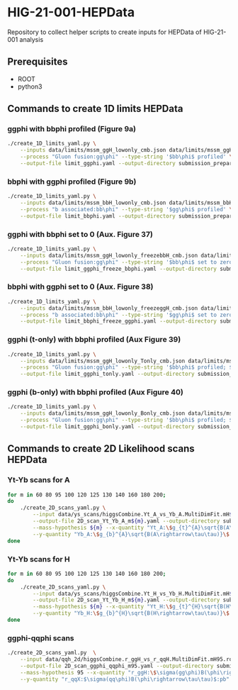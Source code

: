 # HIG-21-001-HEPData
Repository to collect helper scripts to create inputs for HEPData of HIG-21-001 analysis

## Prerequisites

* ROOT
* python3

## Commands to create 1D limits HEPData


### ggphi with bbphi profiled (Figure 9a)

```bash
./create_1D_limits_yaml.py \
    --inputs data/limits/mssm_ggH_lowonly_cmb.json data/limits/mssm_ggH_highonly_cmb.json \
    --process "Gluon fusion:gg\phi" --type-string '$bb\phi$ profiled' \
    --output-file limit_ggphi.yaml --output-directory submission_preparation
```

### bbphi with ggphi profiled (Figure 9b)

```bash
./create_1D_limits_yaml.py \
    --inputs data/limits/mssm_bbH_lowonly_cmb.json data/limits/mssm_bbH_highonly_cmb.json \
    --process "b associated:bb\phi" --type-string '$gg\phi$ profiled' \
    --output-file limit_bbphi.yaml --output-directory submission_preparation
```

### ggphi with bbphi set to 0 (Aux. Figure 37)

```bash
./create_1D_limits_yaml.py \
    --inputs data/limits/mssm_ggH_lowonly_freezebbH_cmb.json data/limits/mssm_ggH_highonly_freezebbH_cmb.json \
    --process "Gluon fusion:gg\phi" --type-string '$bb\phi$ set to zero' \
    --output-file limit_ggphi_freeze_bbphi.yaml --output-directory submission_preparation
```

### bbphi with ggphi set to 0 (Aux. Figure 38)

```bash
./create_1D_limits_yaml.py \
    --inputs data/limits/mssm_bbH_lowonly_freezeggH_cmb.json data/limits/mssm_bbH_highonly_freezeggH_cmb.json \
    --process "b associated:bb\phi" --type-string '$gg\phi$ set to zero' \
    --output-file limit_bbphi_freeze_ggphi.yaml --output-directory submission_preparation
```

### ggphi (t-only) with bbphi profiled (Aux Figure 39)

```bash
./create_1D_limits_yaml.py \
    --inputs data/limits/mssm_ggH_lowonly_Tonly_cmb.json data/limits/mssm_ggH_highonly_Tonly_cmb.json \
    --process "Gluon fusion:gg\phi" --type-string '$bb\phi$ profiled; $gg\phi$ with t quark only' \
    --output-file limit_ggphi_tonly.yaml --output-directory submission_preparation
```

### ggphi (b-only) with bbphi profiled (Aux Figure 40)

```bash
./create_1D_limits_yaml.py \
    --inputs data/limits/mssm_ggH_lowonly_Bonly_cmb.json data/limits/mssm_ggH_highonly_Bonly_cmb.json \
    --process "Gluon fusion:gg\phi" --type-string '$bb\phi$ profiled; $gg\phi$ with b quark only' \
    --output-file limit_ggphi_bonly.yaml --output-directory submission_preparation
```

## Commands to create 2D Likelihood scans HEPData

### Yt-Yb scans for A
```bash
for m in 60 80 95 100 120 125 130 140 160 180 200;
do
    ./create_2D_scans_yaml.py \
        --input data/ys_scans/higgsCombine.Yt_A_vs_Yb_A.MultiDimFit.mH${m}.root \
        --output-file 2D_scan_Yt_Yb_A_m${m}.yaml --output-directory submission_preparation \
        --mass-hypothesis ${m} --x-quantity "Yt_A:\$g_{t}^{A}\sqrt{B(A\rightarrow\tau\tau)}\$:" \
        --y-quantity "Yb_A:\$g_{b}^{A}\sqrt{B(A\rightarrow\tau\tau)}\$:" --upper-value 1000
done
```

### Yt-Yb scans for H
```bash
for m in 60 80 95 100 120 125 130 140 160 180 200;
do
    ./create_2D_scans_yaml.py \
        --input data/ys_scans/higgsCombine.Yt_H_vs_Yb_H.MultiDimFit.mH${m}.root \
        --output-file 2D_scan_Yt_Yb_H_m${m}.yaml --output-directory submission_preparation \
        --mass-hypothesis ${m} --x-quantity "Yt_H:\$g_{t}^{H}\sqrt{B(H\rightarrow\tau\tau)}\$:" \
        --y-quantity "Yb_H:\$g_{b}^{H}\sqrt{B(H\rightarrow\tau\tau)}\$:" --upper-value 1000
done
```

### ggphi-qqphi scans
```bash
./create_2D_scans_yaml.py  \
    --input data/qqh_2d/higgsCombine.r_ggH_vs_r_qqH.MultiDimFit.mH95.root \
    --output-file 2D_scan_ggphi_qqphi_m95.yaml --output-directory submission_preparation \
    --mass-hypothesis 95 --x-quantity "r_ggH:\$\sigma(gg\phi)B(\phi\rightarrow\tau\tau)\$:pb" \
    --y-quantity "r_qqX:$\sigma(qq\phi)B(\phi\rightarrow\tau\tau)$:pb" --upper-value 1000
```
